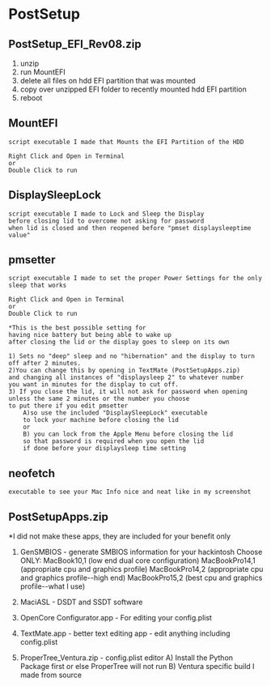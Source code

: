 # PostSetup

## PostSetup_EFI_Rev08.zip

1) unzip
2) run MountEFI
3) delete all files on hdd EFI partition that was mounted
4) copy over unzipped EFI folder to recently mounted hdd EFI partition
5) reboot

## MountEFI
    script executable I made that Mounts the EFI Partition of the HDD
    
	Right Click and Open in Terminal
	or
	Double Click to run

## DisplaySleepLock 
    script executable I made to Lock and Sleep the Display 
    before closing lid to overcome not asking for password 
    when lid is closed and then reopened before "pmset displaysleeptime value"

## pmsetter 
    script executable I made to set the proper Power Settings for the only sleep that works
    
	Right Click and Open in Terminal
	or
	Double Click to run

	*This is the best possible setting for 
    having nice battery but being able to wake up 
    after closing the lid or the display goes to sleep on its own
	
	1) Sets no "deep" sleep and no "hibernation" and the display to turn off after 2 minutes.
	2)You can change this by opening in TextMate (PostSetupApps.zip) 
    and changing all instances of "displaysleep 2" to whatever number 
    you want in minutes for the display to cut off.
	3) If you close the lid, it will not ask for password when opening 
    unless the same 2 minutes or the number you choose 
    to put there if you edit pmsetter
		A)so use the included "DisplaySleepLock" executable 
        to lock your machine before closing the lid 
		or 
		B) you can lock from the Apple Menu before closing the lid 
        so that password is required when you open the lid 
        if done before your displaysleep time setting

## neofetch 
    executable to see your Mac Info nice and neat like in my screenshot

## PostSetupApps.zip

*I did not make these apps, they are included for your benefit only

1) GenSMBIOS - generate SMBIOS information for your hackintosh
	Choose ONLY:
	MacBook10,1 (low end dual core configuration) 
	MacBookPro14,1 (appropriate cpu and graphics profile) 
	MacBookPro14,2 (appropriate cpu and graphics profile--high end) 
	MacBookPro15,2 (best cpu and graphics profile--what I use)

2) MaciASL - DSDT and SSDT software

3) OpenCore Configurator.app - For editing your config.plist

4) TextMate.app - better text editing app - edit anything including config.plist

5) ProperTree_Ventura.zip - config.plist editor
	A) Install the Python Package first or else ProperTree will not run
	B) Ventura specific build I made from source


